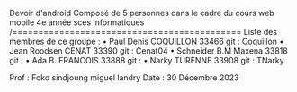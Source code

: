 Devoir d'android Composé de 5 personnes dans le cadre du cours web mobile 4e année sces informatiques 
/============================================
Liste des membres de ce groupe :
•  Paul Denis      COQUILLON   33466      git : Coquillon
•  Jean Roodsen    CENAT        33390      git : Cenat04
•  Schneider B.M    Maxena      33818      git : 
•  Ada B.          FRANCOIS    33888      git : 
•  Narky            TURENNE      33908      git : TNarky

Prof   : Foko sindjoung miguel landry
Date   : 30 Décembre  2023
